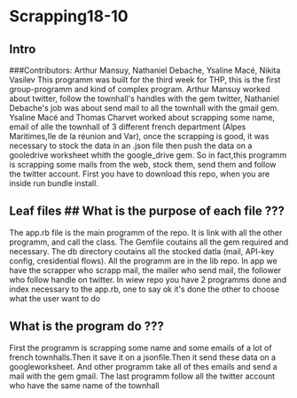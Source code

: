 # Scrapping18-10


## Intro
###Contributors: Arthur Mansuy, Nathaniel Debache, Ysaline Macé,  Nikita Vasilev
This programm was built for the third week for THP, this is the first group-programm and kind of complex program. Arthur Mansuy worked about twitter, follow the townhall's handles with the gem twitter, Nathaniel Debache's job was about send mail to all the townhall with the gmail gem. Ysaline Macé and Thomas Charvet worked about scrapping some name, email of alle the townhall of 3 different french department (Alpes Maritimes,Ile de la réunion and Var), once the scrapping is good, it was necessary to stock the data in an .json file then push the data on a gooledrive worksheet whith the google_drive gem. So in fact,this programm is scrapping some mails from the web, stock them, send them and follow the twitter account.
First you have to download this repo, when you are inside run bundle install.


##  Leaf files  ## What is the purpose of each file ???

The app.rb file is the main programm of the repo. It is link with all the other programm, and call the class. The Gemfile coutains all the gem required and necessary. The db directory coutains all the stocked datla (mail, API-key config, cresidential flows).
All the programm are in the lib repo. In app we have the scrapper who scrapp mail, the mailer who send mail, the follower who follow handle on twitter. In wiew repo you have 2 programms done and index necessary to the app.rb, one to say ok it's done the other to choose what the user want to do




## What is the program do ???

First the programm is scrapping some name and some emails of a lot of french townhalls.Then it save it on a jsonfile.Then it send these data on a googleworksheet.  And other programm take all of thes emails and send a mail with the gem gmail.  The last programm follow all the twitter account who have the same name of the townhall






